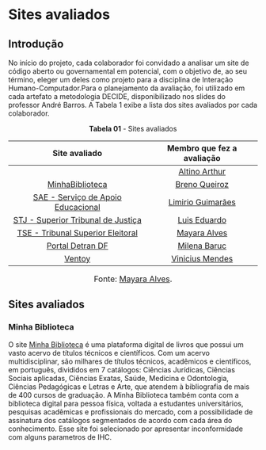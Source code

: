 # Sites avaliados 

## Introdução 
No início do projeto, cada colaborador foi convidado a analisar um site de código aberto ou governamental em potencial, com o objetivo de, ao seu término, eleger um deles como projeto para a disciplina de Interação Humano-Computador.Para o planejamento da avaliação, foi utilizado em cada artefato a metodologia DECIDE, disponibilizado nos slides do professor André Barros. A Tabela 1 exibe a lista dos sites avaliados por cada colaborador.

<p align="center"><b>Tabela 01</b> - Sites avaliados </p>

| Site avaliado | Membro que fez a avaliação| 
| :---------------------------------------------: | :----------------------: 
|  |[Altino Arthur](https://github.com/arthurrochamoreira)
| [MinhaBiblioteca](https://minhabiblioteca.com.br/) | [Breno Queiroz](https://github.com/brenob6)
| [SAE - Serviço de Apoio Educacional](https://sae.unb.br/sae/) | [Limirio Guimarães](https://github.com/LimirioGuimaraes)
| [STJ - Superior Tribunal de Justiça](https://www.stj.jus.br/sites/portalp/Inicio) |[Luis Eduardo](https://github.com/LuisMiranda10)
| [TSE - Tribunal Superior Eleitoral](https://www.tse.jus.br/#/)| [Mayara Alves](https://github.com/Mayara-tech)
| [Portal Detran DF](https://www.detran.df.gov.br/)| [Milena Baruc](https://github.com/MilenaBaruc)
| [Ventoy](https://www.ventoy.net/en/index.html) |[Vinicius Mendes](https://github.com/yabamiah)

<font size="3"><p style="text-align: center">Fonte: [Mayara Alves](https://github.com/Mayara-tech).</p></font>

## Sites avaliados
### Minha Biblioteca 
O site [Minha Biblioteca](https://minhabiblioteca.com.br/) é uma plataforma digital de livros que possui um vasto acervo de títulos técnicos e científicos. Com um acervo multidisciplinar, são milhares de títulos técnicos, acadêmicos e científicos, em português, divididos em 7 catálogos: Ciências Jurídicas, Ciências Sociais aplicadas, Ciências Exatas, Saúde, Medicina e Odontologia, Ciências Pedagógicas e Letras e Arte, que atendem à bibliografia de mais de 400 cursos de graduação. A Minha Biblioteca também conta com a biblioteca digital para pessoa física, voltada a estudantes universitários, pesquisas acadêmicas e profissionais do mercado, com a possibilidade de assinatura dos catálogos segmentados de acordo com cada área do conhecimento. Esse site foi selecionado por apresentar inconformidade com alguns parametros de IHC.
